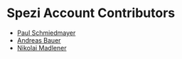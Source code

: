 <!--

This source file is part of the Spezi open-source project.

SPDX-FileCopyrightText: 2023 Stanford University and the project authors (see CONTRIBUTORS.md)

SPDX-License-Identifier: MIT
  
-->

Spezi Account Contributors
====================

* [Paul Schmiedmayer](https://github.com/PSchmiedmayer)
* [Andreas Bauer](https://github.com/Supereg)
* [Nikolai Madlener](https://github.com/NikolaiMadlener)
